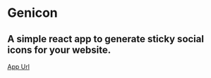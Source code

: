 # Genicon
## A simple react app to generate sticky social icons for your website.
[App Url](https://social-widgets.netlify.app/)